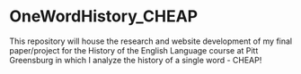 # OneWordHistory_CHEAP
This repository will house the research and website development of my final paper/project for the History of the English Language course at Pitt Greensburg in which I analyze the history of a single word - CHEAP!
